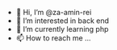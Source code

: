 - 👋 Hi, I’m @za-amin-rei
- 👀 I’m interested in back end
- 🌱 I’m currently learning php
- 📫 How to reach me ...

<!---
za-amin-rei/za-amin-rei is a ✨ special ✨ repository because its `README.md` (this file) appears on your GitHub profile.
You can click the Preview link to take a look at your changes.
--->
